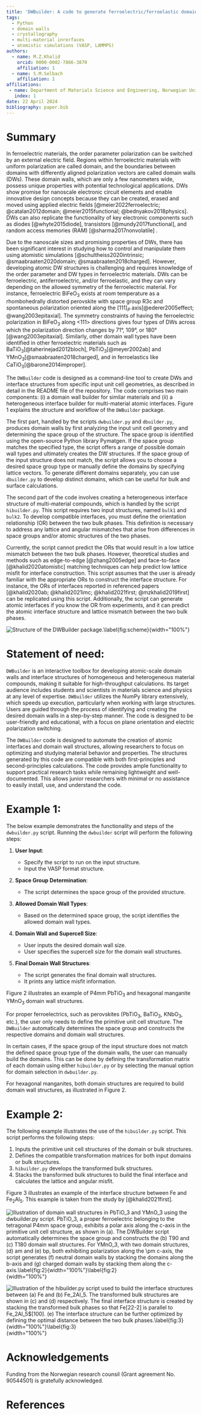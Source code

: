 ```yaml
---
title: 'DWBuilder: A code to generate ferroelectric/ferroelastic domain walls and multi-material atomic interface structures'
tags:
  - Python
  - domain walls
  - crystallography
  - multi-material inrerfaces
  - atomistic simulations (VASP, LAMMPS)
authors:
  - name: M.Z.Khalid
    orcid: 0000-0002-7866-3870
    affiliation: 1
  - name: S.M.Selbach
    affiliation: 1
affiliations:
 - name: Department of Materials Science and Engineering, Norwegian University of Science and Technology, Trondheim, Norway
   index: 1
date: 22 April 2024
bibliography: paper.bib
---
```


# Summary

In ferroelectric materials, the order parameter polarization can be switched by an external electric field. Regions within ferroelectric materials with uniform polarization are called domain, and the boundaries between  domains with differently aligned polarization vectors are called domain walls (DWs). These domain walls, which are only a few nanometers wide, possess unique properties with potential technological applications. DWs show promise for nanoscale electronic circuit elements and enable innovative design concepts because they can be created, erased and moved using applied electric fields [@meier2022ferroelectric; @catalan2012domain; @meier2015functional; @bednyakov2018physics]. DWs can also replicate the functionality of key electronic components such as diodes [@whyte2015diode], transistors [@mundy2017functional], and random access memories (RAM) [@sharma2017nonvolatile] .

Due to the nanoscale sizes and promising properties of DWs, there has been significant interest in studying how to control and manipulate them using atomistic simulations [@schultheiss2020intrinsic; @smaabraaten2020domain; @smaabraaten2018charged]. However, developing atomic DW structures is challenging and requires knowledge of the order parameter and DW types in ferroelectric materials. DWs can be ferroelectric, antiferroelectric, and/or ferroelastic, and they can vary depending on the allowed symmetry of the ferroelectric material. For instance, ferroelectric BiFeO$_3$ exists at room temperature as a rhombohedrally distorted perovskite with space group R3c and spontaneous polarization oriented along the [111]$_P$ axis[@ederer2005effect; @wang2003epitaxial]. The symmetry constraints of having the ferroelectric polarization in BiFeO$_3$ along <111> directions gives four types of DWs across which the polarization direction changes by 71°, 109°, or 180°[@wang2003epitaxial]. Similarly, other domain wall types have been identified in other ferroelectric materials such as BaTiO$_3$[@taherinejad2012bloch], PbTiO$_3$[@meyer2002ab] and YMnO$_3$[@smaabraaten2018charged], and in ferroelastics like CaTiO$_3$[@barone2014improper].

The ``DWBuilder`` code is designed as a command-line tool to create DWs and interface structures from specific input unit cell geometries, as described in detail in the README file of the repository. The code comprises two main components: (i) a domain wall builder for similar materials and (ii) a heterogeneous interface builder for multi-material atomic interfaces. Figure 1 explains the structure and workflow of the ``DWBuilder`` package. 

The first part, handled by the scripts ``dwbuilder.py`` and ``dbuilder.py``,  produces domain walls by first analyzing the input unit cell geometry and determining the space group of the structure. The space group is identified using the open-source Python library Pymatgen. If the space group matches the specified type, the script offers a range of possible domain wall types and ultimately creates the DW structures. If the space group of the input structure does not match, the script allows you to choose a desired space group type or manually define the domains by specifying lattice vectors. To generate different domains separately, you can use ``dbuilder.py`` to develop distinct domains, which can be useful for bulk and surface calculations.
  
 The second part of the code involves creating a heterogeneous interface structure of multi-material compounds, which is handled by the script ``hibuilder.py``. This script requires two input structures, named ``bulk1`` and ``bulk2``. To develop compatible interfaces, you must define the orientation relationship (OR) between the two bulk phases. This definition is necessary to address any lattice and angular mismatches that arise from differences in space groups and/or atomic structures of the two phases. 

Currently, the script cannot predict the ORs that would result in a low lattice mismatch between the two bulk phases. However, theoretical studies and methods such as edge-to-edge [@zhang2005edge] and face-to-face [@khalid2020atomistic] matching techniques can help predict low lattice misfit for interface construction. This script assumes that the user is already familiar with the appropriate ORs to construct the interface structure. For instance, the ORs of interfaces reported in referenced papers  [@khalid2020ab; @khalid2021imc; @khalid2021first; @mzkhalid2019first] can be replicated using this script. Additionally, the script can generate atomic interfaces if you know the OR from experiments, and it can predict the atomic interface structure and lattice mismatch between the two bulk phases.

 ![Structure of the `DWBuilder` package.\label{fig:scheme}](dwbuilder.png){width="100%"}

# Statement of need:
``DWBuilder`` is an interactive toolbox for developing atomic-scale domain walls and interface structures of homogeneous and heterogeneous material compounds, making it suitable for high-throughput calculations. Its target audience includes students and scientists in materials science and physics at any level of expertise. ``DWBuilder`` utilizes the NumPy library extensively, which speeds up execution, particularly when working with large structures. Users are guided through the process of identifying and creating the desired domain walls in a step-by-step manner. The code is designed to be user-friendly and educational, with a focus on plane orientation and electric polarization switching.

The ``DWBuilder`` code is designed to automate the creation of atomic interfaces and domain wall structures, allowing researchers to focus on optimizing and studying material behavior and properties. The structures generated by this code are compatible with both first-principles and second-principles calculations. The code provides ample functionality to support practical research tasks while remaining lightweight and well-documented. This allows junior researchers with minimal or no assistance to easily install, use, and understand the code.

# Example 1:

The below example demonstrates the functionality and steps of the `dwbuilder.py` script. Running the `dwbuilder` script will perform the following steps:

1. **User Input**:
    - Specify the script to run on the input structure.
    - Input the VASP format structure.

2. **Space Group Determination**:
    - The script determines the space group of the provided structure.

3. **Allowed Domain Wall Types**:
    - Based on the determined space group, the script identifies the allowed domain wall types.

4. **Domain Wall and Supercell Size**:
    - User inputs the desired domain wall size.
    - User specifies the supercell size for the domain wall structures.

5. **Final Domain Wall Structures**:
    - The script generates the final domain wall structures.
    - It prints any lattice misfit information.

Figure 2 illustrates an example of P4mm PbTiO$_3$ and hexagonal manganite YMnO$_3$ domain wall structures.

For proper ferroelectrics, such as perovskites (PbTiO$_3$, BaTiO$_3$, KNbO$_3$, etc.), the user only needs to define the primitive unit cell structure. The `DWBuilder` automatically determines the space group and constructs the respective domains and domain wall structures.

In certain cases, if the space group of the input structure does not match the defined space group type of the domain walls, the user can manually build the domains. This can be done by defining the transformation matrix of each domain using either `hibuilder.py` or by selecting the manual option for domain selection in `dwbuilder.py`.

For hexagonal manganites, both domain structures are required to build domain wall structures, as illustrated in Figure 2.

# Example 2:

The following example illustrates the use of the `hibuilder.py` script. This script performs the following steps:

1. Inputs the primitive unit cell structures of the domain or bulk structures.
2. Defines the compatible transformation matrices for both input domains or bulk structures.
3. `hibuilder.py` develops the transformed bulk structures.
4. Stacks the transformed bulk structures to build the final interface and calculates the lattice and angular misfit.

Figure 3 illustrates an example of the interface structure between Fe and Fe$_2$Al$_5$. This example is taken from the study by [@khalid2021first]. 

![ ![Illustration of domain wall structures in PbTiO$_3$ and YMnO$_3$ using the `dwbuilder.py` script. PbTiO$_3$, a proper ferroelectric belonging to the tetragonal P4mm space group, exhibits a polar axis along the c-axis in the primitive unit cell structure, as shown in (a). The `DWBuilder` script automatically determines the space group and constructs the (b) T90 and (c) T180 domain wall structures. For YMnO$_3$, with two domain structures, (d) am and (e) bp, both exhibiting polarization along the $\pm c$-axis, the script generates (f) neutral domain walls by stacking the domains along the b-axis and (g) charged domain walls by stacking them along the c-axis.\label{fig:2}](dwbuilder_example){width="100%"}\label{fig:2}](dwbuilder-example){width="100%"}


 ![ ![Illustration of the `hibuilder.py` script used to build the interface structures between (a) Fe and (b) Fe$_2$Al$_5$. The transformed bulk structures are shown in (c) and (d) respectively. The final interface structure is created by stacking the transformed bulk phases so that Fe$[22-2] is parallel to Fe$_2$Al$_5$[100]. (e) The interface structure can be further optimized by defining the optimal distance between the two bulk phases.\label{fig:3}](hibuild-example){width="100%"}\label{fig:3}](hibuild-example){width="100%"}

# Acknowledgements

Funding from the Norwegian research counsil  (Grant agreement No. 90544501) is gratefully acknowledged.

# References



